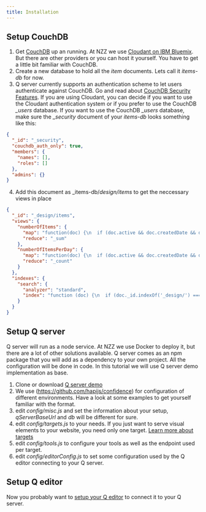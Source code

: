 ```yaml
---
title: Installation
---
```


## Setup CouchDB
1. Get [CouchDB](https://couchdb.apache.org) up an running. At NZZ we use [Cloudant on IBM Bluemix](https://console.ng.bluemix.net/catalog/services/cloudant-nosql-db). But there are other providers or you can host it yourself. You have to get a little bit familiar with CouchDB.
2. Create a new database to hold all the _item_ documents. Lets call it _items-db_ for now.
3. Q server currently supports an authentication scheme to let users authenticate against CouchDB. Go and read about [CouchDB Security Features](https://wiki.apache.org/couchdb/Security_Features_Overview#Security_Features_Overview-1). If you are using Cloudant, you can decide if you want to use the Cloudant authentication system or if you prefer to use the CouchDB *_users* database. If you want to use the CouchDB *_users* database, make sure the *_security* document of your _items-db_ looks something like this:
```json
{
  "_id": "_security",
  "couchdb_auth_only": true,
  "members": {
    "names": [],
    "roles": []
  },
  "admins": {}
}
```
4. Add this document as _items-db/_design/items_ to get the neccessary views in place
```json
{
  "_id": "_design/items",
  "views": {
    "numberOfItems": {
      "map": "function(doc) {\n  if (doc.active && doc.createdDate && doc.department) {\n    var d = new Date(doc.createdDate);\n    emit(d.valueOf(), 1);\n  }\n}",
      "reduce": "_sum"
    },
    "numberOfItemsPerDay": {
      "map": "function(doc) {\n  if (doc.active && doc.createdDate && doc.department) {\n    var d = new Date(doc.createdDate);\n    var year = d.getFullYear();\n    var month = d.getMonth() + 1;\n    if (month < 10) {\n      month = '0' + month;\n    }\n    var day = d.getDate();\n    if (day < 10) {\n      day = '0' + day;\n    }\n    emit('' + year + month + day, 1);\n  }\n}",
      "reduce": "_count"
    }
  },
  "indexes": {
    "search": {
      "analyzer": "standard",
      "index": "function (doc) {\n  if (doc._id.indexOf('_design/') === 0) {\n    return;\n  }\n  index(\"id\", doc._id);\n  if (doc.title) {\n    index(\"title\", doc.title);\n  }\n  if (doc.annotations) {\n    index(\"annotations\", doc.annotations);\n  }\n  if (doc.createdBy) {\n    index(\"createdBy\", doc.createdBy);\n  }\n  if (doc.department) {\n    index(\"department\", doc.department);\n  }\n  if (doc.tool) {\n    index(\"tool\", doc.tool)\n  }\n  if (doc.active !== undefined) {\n    index(\"active\", doc.active);\n  } else {\n    index(\"active\", false);\n  }\n  if (doc.updatedDate || doc.createdDate) {\n    var date;\n    if (doc.updatedDate) {\n      date = new Date(doc.updatedDate);\n    } else if (doc.createdDate) {\n      date = new Date(doc.createdDate);\n    }\n    if (date) {\n      index(\"orderDate\", date.valueOf());\n    }\n  }\n}"
    }
  }
}
```

## Setup Q server
Q server will run as a node service. At NZZ we use Docker to deploy it, but there are a lot of other solutions available. Q server comes as an npm package that you will add as a dependency to your own project. All the configuration will be done in code. In this tutorial we will use Q server demo implementation as base.
1. Clone or download [Q server demo](https://github.com/nzzdev/Q-server-demo)
2. We use (https://github.com/hapijs/confidence) for configuration of different environments. Have a look at some examples to get yourself familiar with the format.
3. edit _config/misc.js_ and set the information about your setup, _qServerBaseUrl_ and _db_ will be different for sure.
4. edit _config/targets.js_ to your needs. If you just want to serve visual elements to your website, you need only one target. [Learn more about targets](about-targets.html)
5. edit _config/tools.js_ to configure your tools as well as the endpoint used per target.
6. edit _config/editorConfig.js_ to set some configuration used by the Q editor connecting to your Q server.


## Setup Q editor
Now you probably want to [setup your Q editor](https://nzzdev.github.io/Q-editor) to connect it to your Q server.
